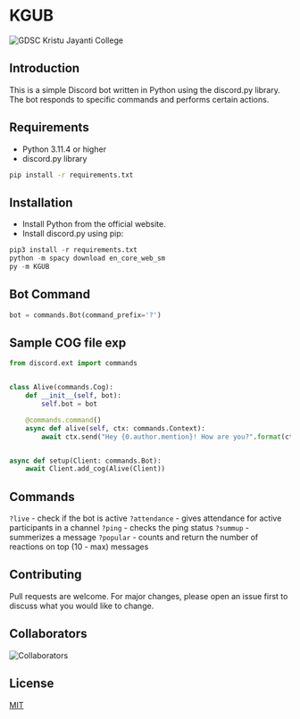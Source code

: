 # KGUB

![GDSC Kristu Jayanti College](https://github.com/KJC-GDSC/KGUB/assets/85097731/5592c432-e39a-4a03-8b0b-6c8d4d4888cc)

## Introduction

This is a simple Discord bot written in Python using the discord.py library. The bot responds to specific commands and performs certain actions.

## Requirements

- Python 3.11.4 or higher
- discord.py library

```bash
pip install -r requirements.txt
```

## Installation

- Install Python from the official website.
- Install discord.py using pip:

```python
pip3 install -r requirements.txt
python -m spacy download en_core_web_sm
py -m KGUB
```

## Bot Command

```python
bot = commands.Bot(command_prefix='?')
```

## Sample COG file exp

```python
from discord.ext import commands


class Alive(commands.Cog):
    def __init__(self, bot):
        self.bot = bot

    @commands.command()
    async def alive(self, ctx: commands.Context):
        await ctx.send("Hey {0.author.mention}! How are you?".format(ctx.message))


async def setup(Client: commands.Bot):
    await Client.add_cog(Alive(Client))

```

## Commands

`?live` - check if the bot is active
`?attendance` - gives attendance for active participants in a channel
`?ping` - checks the ping status
`?summup` - summerizes a message
`?popular` - counts and return the number of reactions on top (10 - max) messages

## Contributing

Pull requests are welcome. For major changes, please open an issue first to discuss what you would like to change.

## Collaborators

![Collaborators](https://contrib.rocks/image?repo=KJC-GDSC/KGUB)


## License

[MIT](https://choosealicense.com/licenses/mit/)

